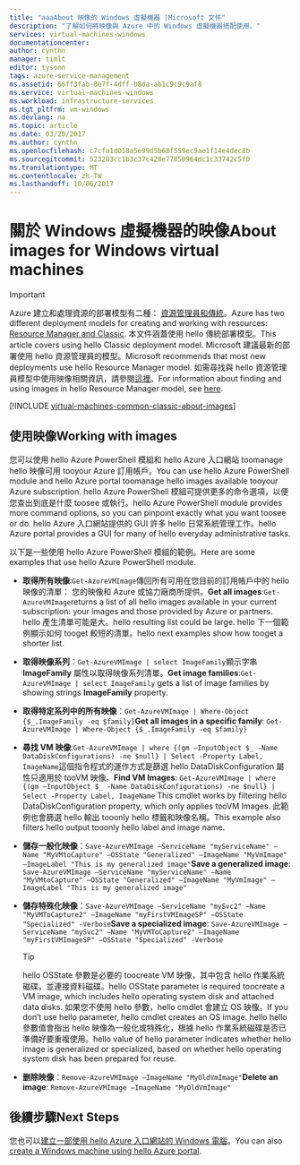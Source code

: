```yaml
---
title: "aaaAbout 映像的 Windows 虛擬機器 |Microsoft 文件"
description: "了解如何將映像與 Azure 中的 Windows 虛擬機器搭配使用。"
services: virtual-machines-windows
documentationcenter: 
author: cynthn
manager: timlt
editor: tysonn
tags: azure-service-management
ms.assetid: 66ff3fab-8e7f-4dff-b8da-ab1c9c9c9af8
ms.service: virtual-machines-windows
ms.workload: infrastructure-services
ms.tgt_pltfrm: vm-windows
ms.devlang: na
ms.topic: article
ms.date: 03/20/2017
ms.author: cynthn
ms.openlocfilehash: c7cfa1d018a5e99d5b68f559ec9ae1f14e4dec8b
ms.sourcegitcommit: 523283cc1b3c37c428e77850964dc1c33742c5f0
ms.translationtype: MT
ms.contentlocale: zh-TW
ms.lasthandoff: 10/06/2017
---
```

# <a name="about-images-for-windows-virtual-machines"></a><span data-ttu-id="6990c-103">關於 Windows 虛擬機器的映像</span><span class="sxs-lookup"><span data-stu-id="6990c-103">About images for Windows virtual machines</span></span>
> [!IMPORTANT]
> <span data-ttu-id="6990c-104">Azure 建立和處理資源的部署模型有二種： [資源管理員和傳統](../../../resource-manager-deployment-model.md)。</span><span class="sxs-lookup"><span data-stu-id="6990c-104">Azure has two different deployment models for creating and working with resources: [Resource Manager and Classic](../../../resource-manager-deployment-model.md).</span></span> <span data-ttu-id="6990c-105">本文件涵蓋使用 hello 傳統部署模型。</span><span class="sxs-lookup"><span data-stu-id="6990c-105">This article covers using hello Classic deployment model.</span></span> <span data-ttu-id="6990c-106">Microsoft 建議最新的部署使用 hello 資源管理員的模型。</span><span class="sxs-lookup"><span data-stu-id="6990c-106">Microsoft recommends that most new deployments use hello Resource Manager model.</span></span> <span data-ttu-id="6990c-107">如需尋找與 hello 資源管理員模型中使用映像相關資訊，請參閱[這裡](../../virtual-machines-windows-cli-ps-findimage.md?toc=%2fazure%2fvirtual-machines%2fwindows%2ftoc.json)。</span><span class="sxs-lookup"><span data-stu-id="6990c-107">For information about finding and using images in hello Resource Manager model, see [here](../../virtual-machines-windows-cli-ps-findimage.md?toc=%2fazure%2fvirtual-machines%2fwindows%2ftoc.json).</span></span>

[!INCLUDE [virtual-machines-common-classic-about-images](../../../../includes/virtual-machines-common-classic-about-images.md)]

## <a name="working-with-images"></a><span data-ttu-id="6990c-108">使用映像</span><span class="sxs-lookup"><span data-stu-id="6990c-108">Working with images</span></span>

<span data-ttu-id="6990c-109">您可以使用 hello Azure PowerShell 模組和 hello Azure 入口網站 toomanage hello 映像可用 tooyour Azure 訂用帳戶。</span><span class="sxs-lookup"><span data-stu-id="6990c-109">You can use hello Azure PowerShell module and hello Azure portal toomanage hello images available tooyour Azure subscription.</span></span> <span data-ttu-id="6990c-110">hello Azure PowerShell 模組可提供更多的命令選項，以便您查出到底是什麼 toosee 或執行。</span><span class="sxs-lookup"><span data-stu-id="6990c-110">hello Azure PowerShell module provides more command options, so you can pinpoint exactly what you want toosee or do.</span></span> <span data-ttu-id="6990c-111">hello Azure 入口網站提供的 GUI 許多 hello 日常系統管理工作。</span><span class="sxs-lookup"><span data-stu-id="6990c-111">hello Azure portal provides a GUI for many of hello everyday administrative tasks.</span></span>

<span data-ttu-id="6990c-112">以下是一些使用 hello Azure PowerShell 模組的範例。</span><span class="sxs-lookup"><span data-stu-id="6990c-112">Here are some examples that use hello Azure PowerShell module.</span></span>

* <span data-ttu-id="6990c-113">**取得所有映像**:`Get-AzureVMImage`傳回所有可用在您目前的訂用帳戶中的 hello 映像的清單： 您的映像和 Azure 或協力廠商所提供。</span><span class="sxs-lookup"><span data-stu-id="6990c-113">**Get all images**:`Get-AzureVMImage`returns a list of all hello images available in your current subscription: your images and those provided by Azure or partners.</span></span> <span data-ttu-id="6990c-114">hello 產生清單可能是大。</span><span class="sxs-lookup"><span data-stu-id="6990c-114">hello resulting list could be large.</span></span> <span data-ttu-id="6990c-115">hello 下一個範例顯示如何 tooget 較短的清單。</span><span class="sxs-lookup"><span data-stu-id="6990c-115">hello next examples show how tooget a shorter list.</span></span>
* <span data-ttu-id="6990c-116">**取得映像系列**：`Get-AzureVMImage | select ImageFamily`顯示字串 **ImageFamily** 屬性以取得映像系列清單。</span><span class="sxs-lookup"><span data-stu-id="6990c-116">**Get image families**:`Get-AzureVMImage | select ImageFamily` gets a list of image families by showing strings **ImageFamily** property.</span></span>
* <span data-ttu-id="6990c-117">**取得特定系列中的所有映像**：`Get-AzureVMImage | Where-Object {$_.ImageFamily -eq $family}`</span><span class="sxs-lookup"><span data-stu-id="6990c-117">**Get all images in a specific family**: `Get-AzureVMImage | Where-Object {$_.ImageFamily -eq $family}`</span></span>
* <span data-ttu-id="6990c-118">**尋找 VM 映像**:`Get-AzureVMImage | where {(gm –InputObject $_ -Name DataDiskConfigurations) -ne $null} | Select -Property Label, ImageName`這個指令程式的運作方式是篩選 hello DataDiskConfiguration 屬性只適用於 tooVM 映像。</span><span class="sxs-lookup"><span data-stu-id="6990c-118">**Find VM Images**: `Get-AzureVMImage | where {(gm –InputObject $_ -Name DataDiskConfigurations) -ne $null} | Select -Property Label, ImageName` This cmdlet works by filtering hello DataDiskConfiguration property, which only applies tooVM Images.</span></span> <span data-ttu-id="6990c-119">此範例也會篩選 hello 輸出 tooonly hello 標籤和映像名稱。</span><span class="sxs-lookup"><span data-stu-id="6990c-119">This example also filters hello output tooonly hello label and image name.</span></span>
* <span data-ttu-id="6990c-120">**儲存一般化映像**：`Save-AzureVMImage –ServiceName "myServiceName" –Name "MyVMtoCapture" –OSState "Generalized" –ImageName "MyVmImage" –ImageLabel "This is my generalized image"`</span><span class="sxs-lookup"><span data-stu-id="6990c-120">**Save a generalized image**: `Save-AzureVMImage –ServiceName "myServiceName" –Name "MyVMtoCapture" –OSState "Generalized" –ImageName "MyVmImage" –ImageLabel "This is my generalized image"`</span></span>
* <span data-ttu-id="6990c-121">**儲存特殊化映像**：`Save-AzureVMImage –ServiceName "mySvc2" –Name "MyVMToCapture2" –ImageName "myFirstVMImageSP" –OSState "Specialized" -Verbose`</span><span class="sxs-lookup"><span data-stu-id="6990c-121">**Save a specialized image**: `Save-AzureVMImage –ServiceName "mySvc2" –Name "MyVMToCapture2" –ImageName "myFirstVMImageSP" –OSState "Specialized" -Verbose`</span></span>

  > [!TIP]
  > <span data-ttu-id="6990c-122">hello OSState 參數是必要的 toocreate VM 映像，其中包含 hello 作業系統磁碟，並連接資料磁碟。</span><span class="sxs-lookup"><span data-stu-id="6990c-122">hello OSState parameter is required toocreate a VM image, which includes hello operating system disk and attached data disks.</span></span> <span data-ttu-id="6990c-123">如果您不使用 hello 參數，hello cmdlet 會建立 OS 映像。</span><span class="sxs-lookup"><span data-stu-id="6990c-123">If you don’t use hello parameter, hello cmdlet creates an OS image.</span></span> <span data-ttu-id="6990c-124">hello hello 參數值會指出 hello 映像為一般化或特殊化，根據 hello 作業系統磁碟是否已準備好要重複使用。</span><span class="sxs-lookup"><span data-stu-id="6990c-124">hello value of hello parameter indicates whether hello image is generalized or specialized, based on whether hello operating system disk has been prepared for reuse.</span></span>

* <span data-ttu-id="6990c-125">**删除映像**：`Remove-AzureVMImage –ImageName "MyOldVmImage"`</span><span class="sxs-lookup"><span data-stu-id="6990c-125">**Delete an image**: `Remove-AzureVMImage –ImageName "MyOldVmImage"`</span></span>

## <a name="next-steps"></a><span data-ttu-id="6990c-126">後續步驟</span><span class="sxs-lookup"><span data-stu-id="6990c-126">Next Steps</span></span>
<span data-ttu-id="6990c-127">您也可以[建立一部使用 hello Azure 入口網站的 Windows 電腦](tutorial.md)。</span><span class="sxs-lookup"><span data-stu-id="6990c-127">You can also [create a Windows machine using hello Azure portal](tutorial.md).</span></span>
